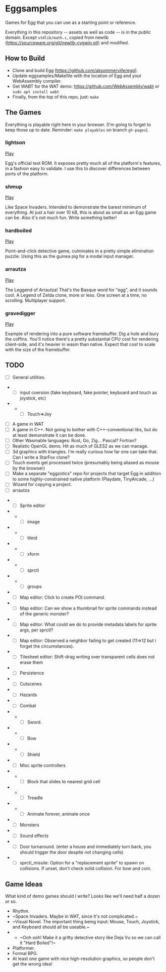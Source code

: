 # Eggsamples

Games for Egg that you can use as a starting point or reference.

Everything in this repository -- assets as well as code -- is in the public domain.
Except `stdlib/math.c`, copied from newlib (https://sourceware.org/git/newlib-cygwin.git) and modified.

## How to Build

- Clone and build Egg [https://github.com/aksommerville/egg].
- Update eggsamples/Makefile with the location of Egg and your WebAssembly compiler.
- Get WABT for the WAT demo: https://github.com/WebAssembly/wabt or `sudo apt install wabt`
- Finally, from the top of this repo, just: `make`

## The Games

Everything is playable right here in your browser.
(I'm going to forget to keep those up to date. Reminder: `make playables` on branch `gh-pages`).

### lightson

<a href="https://aksommerville.github.io/eggsamples/playable/lightson.html">Play</a>

Egg's official test ROM.
It exposes pretty much all of the platform's features, in a fashion easy to validate.
I use this to discover differences between ports of the platform.

### shmup

<a href="https://aksommerville.github.io/eggsamples/playable/shmup.html">Play</a>

Like Space Invaders.
Intended to demonstrate the barest minimum of everything.
At just a hair over 10 kB, this is about as small as an Egg game can be.
Also it's not much fun.
Write something better!

### hardboiled

<a href="https://aksommerville.github.io/eggsamples/playable/hardboiled.html">Play</a>

Point-and-click detective game, culminates in a pretty simple elimination puzzle.
Using this as the guinea pig for a modal input manager.

### arrautza

<a href="https://aksommerville.github.io/eggsamples/playable/arrautza.html">Play</a>

The Leggend of Arrautza! That's the Basque word for "egg", and it sounds cool.
A Legend of Zelda clone, more or less.
One screen at a time, no scrolling. Multiplayer support.

### gravedigger

<a href="https://aksommerville.github.io/eggsamples/playable/gravedigger.html">Play</a>

Example of rendering into a pure software framebuffer.
Dig a hole and bury the coffins.
You'll notice there's a pretty substantial CPU cost for rendering client-side, and it's heavier in wasm than native.
Expect that cost to scale with the size of the framebuffer.

## TODO

- [ ] General utilities.
- - [ ] input coersion (fake keyboard, fake pointer, keyboard and touch as joystick, etc)
- - - [ ] Touch=>Joy
- [ ] A game in WAT
- [ ] A game in C++. Not going to bother with C++-conventional libs, but do at least demonstrate it can be done.
- [ ] Other Wasmable languages: Rust, Go, Zig... Pascal? Fortran?
- [ ] Realistic OpenGL demo. Hit as much of GLES2 as we can manage.
- [ ] 3d graphics with triangles. I'm really curious how far one can take that. Can I write a StarFox clone?
- [ ] Touch events get processed twice (presumably being aliased as mouse by the browser)
- [ ] Make a separate "eggzotics" repo for projects that target Egg in addition to some highly-constrained native platform (Playdate, TinyArcade, ...)
- [ ] Wizard for copying a project.
- [ ] arrautza
- - [ ] Sprite editor
- - - [ ] image
- - - [ ] tileid
- - - [ ] xform
- - - [ ] sprctl
- - - [ ] groups
- - [ ] Map editor: Click to create POI command.
- - [ ] Map editor: Can we show a thumbnail for sprite commands instead of the generic monster?
- - [ ] Map editor: What could we do to provide metadata labels for sprite args, per sprctl?
- - [ ] Map editor: Observed a neighbor failing to get created (11=>12 but i forget the circumstances).
- - [ ] Tilesheet editor: Shift-drag writing over transparent cells does not erase them
- - [ ] Persistence
- - [ ] Cutscenes
- - [ ] Hazards
- - [ ] Combat
- - - [ ] Sword.
- - - [ ] Bow
- - - [ ] Shield
- - [ ] Misc sprite controllers
- - - [ ] Block that slides to nearest grid cell
- - - [ ] Treadle
- - - [ ] Animate forever, animate once
- - [ ] Monsters
- - [ ] Sound effects
- - [ ] Door turnaround. (enter a house and immediately turn back, you should trigger the door despite not changing cells)
- - [ ] sprctl_missile: Option for a "replacement sprite" to spawn on collisions. If unset, don't check solid collision. For bow and coin.

## Game Ideas

What kind of demo games should I write? Looks like we'll need half a dozen or so.

- Rhythm.
- ~Space Invaders. Maybe in WAT, since it's not complicated.~
- ~Visual Novel. The important thing being input: Mouse, Touch, Joystick, and Keyboard should all be useable.~
- - ~Ooh ooh! Make it a gritty detective story like Deja Vu so we can call it "Hard Boiled"!~
- Platformer.
- Formal RPG.
- At least one game with nice high-resolution graphics, so people don't get the wrong idea!
